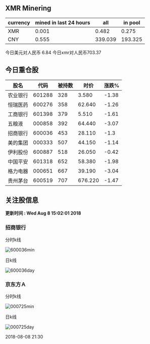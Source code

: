 ## XMR Minering

|currency|mined in last 24 hours|all|in pool|
|---|---|---|---|
|XMR|0.001|0.482|0.275|
|CNY|0.555|339.039|193.325|

今日美元对人民币 6.84	今日xmr对人民币703.37


## 今日重仓股 

|股名|代码|被持数|时价|涨跌%|
|---|---|---|---|---|
|农业银行|601288|328|3.580|-1.38|
|恒瑞医药|600276|358|62.640|-1.26|
|工商银行|601398|379|5.510|-1.61|
|五粮液|000858|392|64.440|-3.07|
|招商银行|600036|453|28.110|-1.3|
|美的集团|000333|507|44.150|-1.14|
|伊利股份|600887|518|26.050|-0.42|
|中国平安|601318|652|58.380|-1.98|
|格力电器|000651|667|39.190|-3.04|
|贵州茅台|600519|707|676.220|-1.47|

## 关注股信息
**更新时间 : Wed Aug  8 15:02:01 2018**
### 招商银行 
分时k线

![600036min](http://image.sinajs.cn/newchart/min/n/sh600036.gif)

日k线

![600036day](http://image.sinajs.cn/newchart/daily/n/sh600036.gif)

### 京东方Ａ 
分时k线

![000725min](http://image.sinajs.cn/newchart/min/n/sz000725.gif)

日k线

![000725day](http://image.sinajs.cn/newchart/daily/n/sz000725.gif)

2018-08-08 21:30